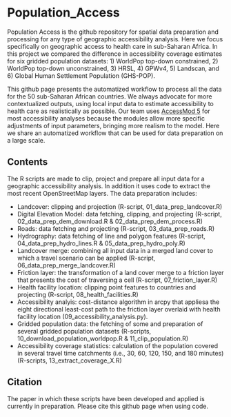 # Population_Access
Population Access is the github repository for spatial data preparation and processing for any type of geographic accessibility analysis. Here we focus specifically on geographic access to health care in sub-Saharan Africa. In this project we compared the difference in accessibility coverage estimates for six gridded population datasets: 1) WorldPop top-down constrained, 2) WorldPop top-down unconstrained, 3) HRSL, 4) GPWv4, 5) Landscan, and 6) Global Human Settlement Population (GHS-POP). 

This github page presents the automatized workflow to process all the data for the 50 sub-Saharan African countries. We always advocate for more contextualized outputs, using local input data to estimate accessibility to health care as realistically as possible. Our team uses [AccessMod 5](https://github.com/fxi/AccessMod_shiny) for most accessibility analyses because the modules allow more specific adjustments of input parameters, bringing more realism to the model. Here we share an automatized workflow that can be used for data preparation on a large scale. 

## Contents
The R scripts are made to clip, project and prepare all input data for a geographic accessibility analysis. In addition it uses code to extract the most recent OpenStreetMap layers. The data preparation includes:
* Landcover: clipping and projection (R-script, 01_data_prep_landcover.R)
* Digital Elevation Model: data fetching, clipping, and projecting (R-script, 02_data_prep_dem_download.R & 02_data_prep_dem_process.R)
* Roads: data fetching and projecting (R-script, 03_data_prep_roads.R)
* Hydrography: data fetching of line and polygon features (R-script, 04_data_prep_hydro_lines.R & 05_data_prep_hydro_poly.R)
* Landcover merge: combining all input data in a merged land cover to which a travel scenario can be applied (R-script, 06_data_prep_merge_landcover.R)
* Friction layer: the transformation of a land cover merge to a friction layer that presents the cost of traversing a cell (R-script, 07_friction_layer.R)
* Health facility location: clipping point features to countries and projecting (R-script, 08_health_facilities.R)
* Accessibility analyis: cost-distance algorithm in arcpy that appliesa the eight directional least-cost path to the friction layer overlaid with health facility location (09_accessibility_analysis.py).
* Gridded population data: the fetching of some and preparation of several gridded population datasets (R-scripts, 10_download_population_worldpop.R & 11_clip_population.R)
* Accessibility coverage statistics: calculation of the population covered in several travel time catchments (i.e., 30, 60, 120, 150, and 180 minutes) (R-scripts, 13_extract_coverage_X.R)

## Citation
The paper in which these scripts have been developed and applied is currently in preparation. Please cite this github page when using code.

